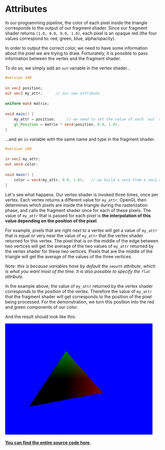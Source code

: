 # Attributes

In our programming pipeline, the color of each pixel inside the triangle corresponds to the output of our fragment shader. Since our fragment shader returns `(1.0, 0.0, 0.0, 1.0)`, each pixel is an opaque red (the four values correspond to: red, green, blue, alpha/opacity).

In order to output the correct color, we need to have some information about the pixel we are trying to draw. Fortunately, it is possible to pass information between the vertex and the fragment shader.

To do so, we simply add an `out` variable in the vertex shader...

```glsl
#version 140

in vec2 position;
out vec2 my_attr;      // our new attribute

uniform mat4 matrix;

void main() {
    my_attr = position;     // we need to set the value of each `out` variable.
    gl_Position = matrix * vec4(position, 0.0, 1.0);
}
```

...and an `in` variable with the same name and type in the fragment shader.

```glsl
#version 140

in vec2 my_attr;
out vec4 color;

void main() {
    color = vec4(my_attr, 0.0, 1.0);   // we build a vec4 from a vec2 and two floats
}
```

Let's see what happens. Our vertex shader is invoked three times, once per vertex. Each vertex returns a different value for `my_attr`. OpenGL then determines which pixels are inside the triangle during the rasterization phase, and calls the fragment shader once for each of these pixels. The value of `my_attr` that is passed for each pixel is **the interpolation of this value depending on the position of the pixel**.

For example, pixels that are right next to a vertex will get a value of `my_attr` that is equal or very near the value of `my_attr` that the vertex shader returned for this vertex. The pixel that is on the middle of the edge between two vertices will get the average of the two values of `my_attr` returned by the vertex shader for these two vertices. Pixels that are the middle of the triangle will get the average of the values of the three vertices.

*Note: this is because variables have by default the `smooth` attribute, which is what you want most of the time. It is also possible to specify the `flat` attribute.*

In the example above, the value of `my_attr` returned by the vertex shader corresponds to the position of the vertex. Therefore the value of `my_attr` that the fragment shader will get corresponds to the position of the pixel being processed. For the demonstration, we turn this position into the red and green components of our color.

And the result should look like this:

![The result](assets/tuto-05-linear.png)

**[You can find the entire source code here](https://github.com/glium/glium/blob/master/examples/tutorial-05.rs).**
